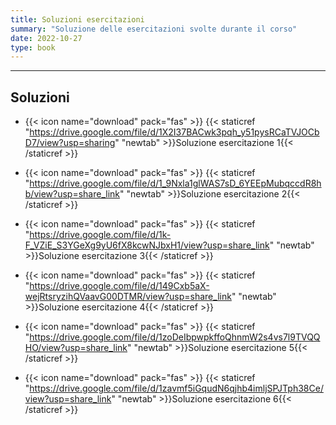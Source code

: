 ```yaml
---
title: Soluzioni esercitazioni
summary: "Soluzione delle esercitazioni svolte durante il corso"
date: 2022-10-27
type: book
---
```

---

## Soluzioni

- {{< icon name="download" pack="fas" >}} {{< staticref "https://drive.google.com/file/d/1X2I37BACwk3pqh_y51pysRCaTVJOCbD7/view?usp=sharing" "newtab" >}}Soluzione esercitazione 1{{< /staticref >}} 

- {{< icon name="download" pack="fas" >}} {{< staticref "https://drive.google.com/file/d/1_9Nxla1glWAS7sD_6YEEpMubqccdR8hb/view?usp=share_link" "newtab" >}}Soluzione esercitazione 2{{< /staticref >}} 

- {{< icon name="download" pack="fas" >}} {{< staticref "https://drive.google.com/file/d/1k-F_VZiE_S3YGeXg9yU6fX8kcwNJbxH1/view?usp=share_link" "newtab" >}}Soluzione esercitazione 3{{< /staticref >}}

- {{< icon name="download" pack="fas" >}} {{< staticref "https://drive.google.com/file/d/149Cxb5aX-wejRtsryzihQVaavG00DTMR/view?usp=share_link" "newtab" >}}Soluzione esercitazione 4{{< /staticref >}} 

- {{< icon name="download" pack="fas" >}} {{< staticref "https://drive.google.com/file/d/1zoDeIbpwpkffoQhnmW2s4vs7l9TVQQHO/view?usp=share_link" "newtab" >}}Soluzione esercitazione 5{{< /staticref >}}

- {{< icon name="download" pack="fas" >}} {{< staticref "https://drive.google.com/file/d/1zavmf5iGqudN6qjhb4imljSPJTph38Ce/view?usp=share_link" "newtab" >}}Soluzione esercitazione 6{{< /staticref >}} 









